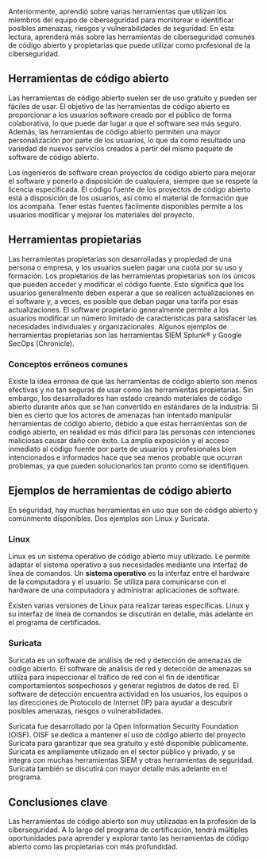 
Anteriormente, aprendió sobre varias herramientas que utilizan los miembros del equipo de ciberseguridad para monitorear e identificar posibles amenazas, riesgos y vulnerabilidades de seguridad. En esta lectura, aprenderá más sobre las herramientas de ciberseguridad comunes de código abierto y propietarias que puede utilizar como profesional de la ciberseguridad.

## Herramientas de código abierto

Las herramientas de código abierto suelen ser de uso gratuito y pueden ser fáciles de usar. El objetivo de las herramientas de código abierto es proporcionar a los usuarios software creado por el público de forma colaborativa, lo que puede dar lugar a que el software sea más seguro. Además, las herramientas de código abierto permiten una mayor personalización por parte de los usuarios, lo que da como resultado una variedad de nuevos servicios creados a partir del mismo paquete de software de código abierto.

Los ingenieros de software crean proyectos de código abierto para mejorar el software y ponerlo a disposición de cualquiera, siempre que se respete la licencia especificada. El código fuente de los proyectos de código abierto está a disposición de los usuarios, así como el material de formación que los acompaña. Tener estas fuentes fácilmente disponibles permite a los usuarios modificar y mejorar los materiales del proyecto.

## Herramientas propietarias

Las herramientas propietarias son desarrolladas y propiedad de una persona o empresa, y los usuarios suelen pagar una cuota por su uso y formación. Los propietarios de las herramientas propietarias son los únicos que pueden acceder y modificar el código fuente. Esto significa que los usuarios generalmente deben esperar a que se realicen actualizaciones en el software y, a veces, es posible que deban pagar una tarifa por esas actualizaciones. El software propietario generalmente permite a los usuarios modificar un número limitado de características para satisfacer las necesidades individuales y organizacionales. Algunos ejemplos de herramientas propietarias son las herramientas SIEM Splunk® y Google SecOps (Chronicle).

### **Conceptos erróneos comunes**

Existe la idea errónea de que las herramientas de código abierto son menos efectivas y no tan seguras de usar como las herramientas propietarias. Sin embargo, los desarrolladores han estado creando materiales de código abierto durante años que se han convertido en estándares de la industria. Si bien es cierto que los actores de amenazas han intentado manipular herramientas de código abierto, debido a que estas herramientas son de código abierto, en realidad es más difícil para las personas con intenciones maliciosas causar daño con éxito. La amplia exposición y el acceso inmediato al código fuente por parte de usuarios y profesionales bien intencionados e informados hace que sea menos probable que ocurran problemas, ya que pueden solucionarlos tan pronto como se identifiquen.

## Ejemplos de herramientas de código abierto

En seguridad, hay muchas herramientas en uso que son de código abierto y comúnmente disponibles. Dos ejemplos son Linux y Suricata.

### **Linux**

Linux es un sistema operativo de código abierto muy utilizado. Le permite adaptar el sistema operativo a sus necesidades mediante una interfaz de línea de comandos. Un **sistema operativo** es la interfaz entre el hardware de la computadora y el usuario. Se utiliza para comunicarse con el hardware de una computadora y administrar aplicaciones de software.

Existen varias versiones de Linux para realizar tareas específicas. Linux y su interfaz de línea de comandos se discutirán en detalle, más adelante en el programa de certificados.

### **Suricata**

Suricata es un software de análisis de red y detección de amenazas de código abierto. El software de análisis de red y detección de amenazas se utiliza para inspeccionar el tráfico de red con el fin de identificar comportamientos sospechosos y generar registros de datos de red. El software de detección encuentra actividad en los usuarios, los equipos o las direcciones de Protocolo de Internet (IP) para ayudar a descubrir posibles amenazas, riesgos o vulnerabilidades.

Suricata fue desarrollado por la Open Information Security Foundation (OISF). OISF se dedica a mantener el uso de código abierto del proyecto Suricata para garantizar que sea gratuito y esté disponible públicamente. Suricata es ampliamente utilizado en el sector público y privado, y se integra con muchas herramientas SIEM y otras herramientas de seguridad. Suricata también se discutirá con mayor detalle más adelante en el programa.

## Conclusiones clave

Las herramientas de código abierto son muy utilizadas en la profesión de la ciberseguridad. A lo largo del programa de certificación, tendrá múltiples oportunidades para aprender y explorar tanto las herramientas de código abierto como las propietarias con más profundidad.
